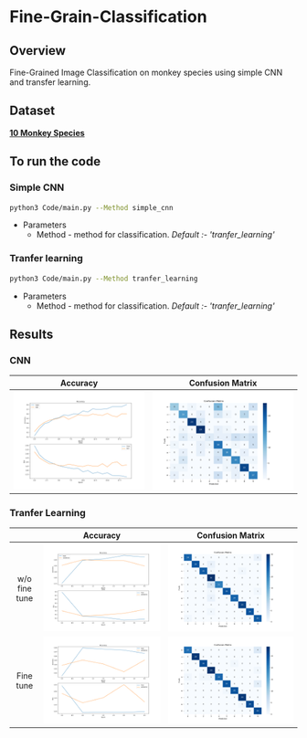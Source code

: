 # Fine-Grain-Classification
## Overview
Fine-Grained Image Classification on monkey species using simple CNN and transfer learning.

## Dataset
[**10 Monkey Species**](https://www.kaggle.com/slothkong/10-monkey-species/home)

## To run the code
### Simple CNN
```bash
python3 Code/main.py --Method simple_cnn
```
-  Parameters  
    - Method - method for classification. *Default :- 'tranfer_learning'*

### Tranfer learning
```bash
python3 Code/main.py --Method tranfer_learning
```
-  Parameters  
    - Method - method for classification. *Default :- 'tranfer_learning'*

## Results
### CNN
Accuracy | Confusion Matrix
:-:|:-:
![env](./Results/cnn_acc.png) | ![env](./Results/cnn_cm.png) 

### Tranfer Learning
 &nbsp; | Accuracy | Confusion Matrix
:-:|:-:|:-:
| w/o fine tune     |![env](./Results/tl_acc.png) | ![env](./Results/tf_cm.png) 
| Fine tune |![env](./Results/tl_acc_ft.png) | ![env](./Results/tf_cm_ft.png) 
